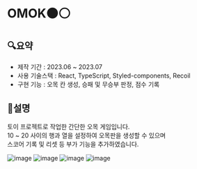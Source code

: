 # OMOK⚫⚪
## 🔍요약
* 제작 기간 : 2023.06 ~ 2023.07
* 사용 기술스택 : React, TypeScript, Styled-components, Recoil
* 구현 기능 : 오목 칸 생성, 승패 및 무승부 판정, 점수 기록

## 📝설명
토이 프로젝트로 작업한 간단한 오목 게임입니다. <br />
10 ~ 20 사이의 행과 열을 설정하여 오목판을 생성할 수 있으며 <br />
스코어 기록 및 리셋 등 부가 기능을 추가하였습니다.

![image](https://github.com/Kimbangul/OMOK/assets/65225446/57ee2c1d-2738-4f84-835b-1af31556eaf1)
![image](https://github.com/Kimbangul/OMOK/assets/65225446/1f8958cd-29ed-47fd-bd60-eff5c161811b)
![image](https://github.com/Kimbangul/OMOK/assets/65225446/7a1512e1-2715-4b23-be13-9b927fd133f7)
![image](https://github.com/Kimbangul/OMOK/assets/65225446/682d05fe-471b-4f25-a609-5110df024311)




